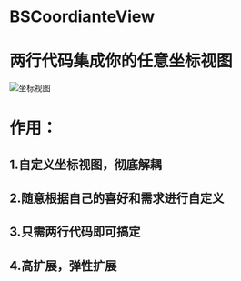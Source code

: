 # BSCoordianteView

# 两行代码集成你的任意坐标视图</br>
![](http://ldaqiangl.com/img/bscoordinate.gif "坐标视图")

# 作用：
## 1.自定义坐标视图，彻底解耦</br>
## 2.随意根据自己的喜好和需求进行自定义</br>
## 3.只需两行代码即可搞定</br>
## 4.高扩展，弹性扩展</br>
